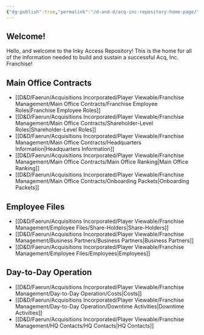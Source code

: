 ```yaml
---
{"dg-publish":true,"permalink":"/d-and-d/acq-inc-repository-home-page/","tags":["gardenEntry"]}
---
```


## Welcome!
Hello, and welcome to the Inky Access Repository! This is the home for all of the information needed to build and sustain a successful Acq, Inc. Franchise!
## Main Office Contracts
- [[D&D/Faerun/Acquisitions Incorporated/Player Viewable/Franchise Management/Main Office Contracts/Franchise Employee Roles\|Franchise Employee Roles]]
- [[D&D/Faerun/Acquisitions Incorporated/Player Viewable/Franchise Management/Main Office Contracts/Shareholder-Level Roles\|Shareholder-Level Roles]]
- [[D&D/Faerun/Acquisitions Incorporated/Player Viewable/Franchise Management/Main Office Contracts/Headquarters Information\|Headquarters Information]]
- [[D&D/Faerun/Acquisitions Incorporated/Player Viewable/Franchise Management/Main Office Contracts/Main Office Ranking\|Main Office Ranking]]
- [[D&D/Faerun/Acquisitions Incorporated/Player Viewable/Franchise Management/Main Office Contracts/Onboarding Packets\|Onboarding Packets]]
## Employee Files
- [[D&D/Faerun/Acquisitions Incorporated/Player Viewable/Franchise Management/Employee Files/Share-Holders\|Share-Holders]]
- [[D&D/Faerun/Acquisitions Incorporated/Player Viewable/Franchise Management/Business Partners/Business Partners\|Business Partners]]
- [[D&D/Faerun/Acquisitions Incorporated/Player Viewable/Franchise Management/Employee Files/Employees\|Employees]]
## Day-to-Day Operation
- [[D&D/Faerun/Acquisitions Incorporated/Player Viewable/Franchise Management/Day-to-Day Operation/Costs\|Costs]]
- [[D&D/Faerun/Acquisitions Incorporated/Player Viewable/Franchise Management/Day-to-Day Operation/Downtime Activities\|Downtime Activities]]
- [[D&D/Faerun/Acquisitions Incorporated/Player Viewable/Franchise Management/HQ Contacts/HQ Contacts\|HQ Contacts]]